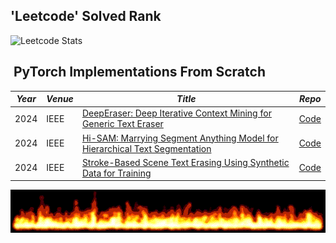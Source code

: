 
## 'Leetcode' Solved Rank

![Leetcode Stats](https://leetcard.jacoblin.cool/w25536?theme=light)

##  PyTorch Implementations From Scratch

| ***Year*** | ***Venue*** | ***Title***                                                                                                     | ***Repo***                                       |
| ---------- | ----------- | --------------------------------------------------------------------------------------------------------------- | ------------------------------------------------ |
| 2024       | IEEE        | [DeepEraser: Deep Iterative Context Mining for Generic Text Eraser](https://arxiv.org/abs/2402.19108)           | [Code](https://github.com/fh2019ustc/DeepEraser) |
| 2024       | IEEE        | [Hi-SAM: Marrying Segment Anything Model for Hierarchical Text Segmentation](https://arxiv.org/abs/2401.17904) | [Code](https://github.com/ymy-k/Hi-SAM)          |
| 2024       | IEEE        | [Stroke-Based Scene Text Erasing Using Synthetic Data for Training](https://ieeexplore.ieee.org/document/9609970) | [Code](https://github.com/tzm-tora/Stroke-Based-Scene-Text-Erasing?tab=readme-ov-file)          |


![](flames.gif)
